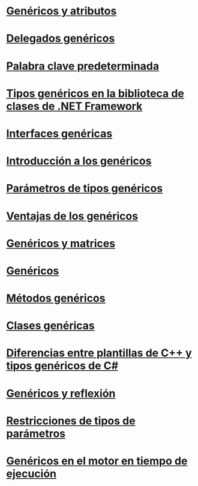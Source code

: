 # [Genéricos y atributos](generics-and-attributes.md)
# [Delegados genéricos](generic-delegates.md)
# [Palabra clave predeterminada](default-keyword-in-generic-code.md)
# [Tipos genéricos en la biblioteca de clases de .NET Framework](generics-in-the-net-framework-class-library.md)
# [Interfaces genéricas](generic-interfaces.md)
# [Introducción a los genéricos](introduction-to-generics.md)
# [Parámetros de tipos genéricos](generic-type-parameters.md)
# [Ventajas de los genéricos](benefits-of-generics.md)
# [Genéricos y matrices](generics-and-arrays.md)
# [Genéricos](index.md)
# [Métodos genéricos](generic-methods.md)
# [Clases genéricas](generic-classes.md)
# [Diferencias entre plantillas de C++ y tipos genéricos de C#](differences-between-cpp-templates-and-csharp-generics.md)
# [Genéricos y reflexión](generics-and-reflection.md)
# [Restricciones de tipos de parámetros](constraints-on-type-parameters.md)
# [Genéricos en el motor en tiempo de ejecución](generics-in-the-run-time.md)

